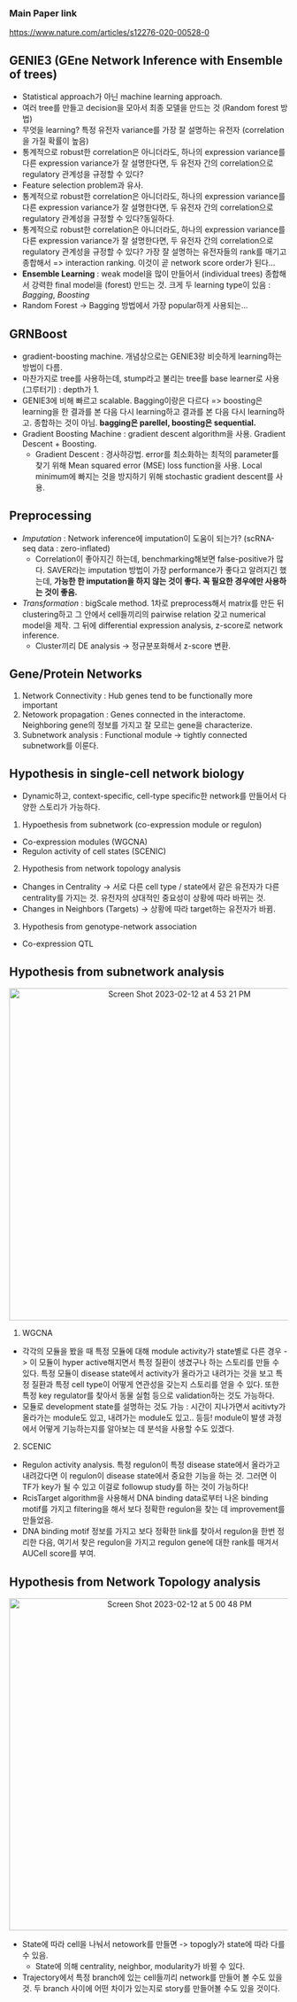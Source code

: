 ### Main Paper link 
https://www.nature.com/articles/s12276-020-00528-0

## GENIE3 (GEne Network Inference with Ensemble of trees)
- Statistical approach가 아닌 machine learning approach.
- 여러 tree를 만들고 decision을 모아서 최종 모델을 만드는 것 (Random forest 방법)
- 무엇을 learning? 특정 유전자 variance를 가장 잘 설명하는 유전자 (correlation을 가질 확률이 높음)
- 통계적으로 robust한 correlation은 아니더라도, 하나의 expression variance를 다른 expression variance가 잘 설명한다면, 두 유전자 간의 correlation으로 regulatory 관계성을 규정할 수 있다?
- Feature selection problem과 유사.
- 통계적으로 robust한 correlation은 아니더라도, 하나의 expression variance를 다른 expression variance가 잘 설명한다면, 두 유전자 간의 correlation으로 regulatory 관계성을 규정할 수 있다?동일하다. 
- 통계적으로 robust한 correlation은 아니더라도, 하나의 expression variance를 다른 expression variance가 잘 설명한다면, 두 유전자 간의 correlation으로 regulatory 관계성을 규정할 수 있다? 가장 잘 설명하는 유전자들의 rank를 매기고 종합해서 => interaction ranking. 이것이 곧 network score order가 된다...
- **Ensemble Learning** : weak model을 많이 만들어서 (individual trees) 종합해서 강력한 final model을 (forest) 만드는 것. 크게 두 learning type이 있음 : *Bagging*, *Boosting*
- Random Forest -> Bagging 방법에서 가장 popular하게 사용되는...

## GRNBoost
- gradient-boosting machine. 개념상으로는 GENIE3랑 비슷하게 learning하는 방법이 다름. 
- 마찬가지로 tree를 사용하는데, stump라고 불리는 tree를 base learner로 사용 (그루터기) : depth가 1. 
- GENIE3에 비해 빠르고 scalable. Bagging이랑은 다르다 => boosting은 learning을 한 결과를 본 다음 다시 learning하고 결과를 본 다음 다시 learning하고. 종합하는 것이 아님. **bagging은 parellel, boosting은 sequential.**
- Gradient Boosting Machine : gradient descent algorithm을 사용. Gradient Descent + Boosting.
	- Gradient Descent : 경사하강법. error를 최소화하는 최적의 parameter를 찾기 위해 Mean squared error (MSE) loss function을 사용. Local minimum에 빠지는 것을 방지하기 위해 stochastic gradient descent를 사용.

## Preprocessing
- *Imputation* : Network inference에 imputation이 도움이 되는가? (scRNA-seq data : zero-inflated)
	- Correlation이 좋아지긴 하는데, benchmarking해보면 false-positive가 많다. SAVER라는 imputation 방법이 가장 performance가 좋다고 알려지긴 했는데, **가능한 한 imputation을 하지 않는 것이 좋다. 꼭 필요한 경우에만 사용하는 것이 좋음.**
- *Transformation* : bigScale method. 1차로 preprocess해서 matrix를 만든 뒤 clustering하고 그 안에서 cell들끼리의 pairwise relation 갖고 numerical model을 제작. 그 뒤에 differential expression analysis, z-score로 network inference.
	- Cluster끼리 DE analysis -> 정규분포화해서 z-score 변환. 

## Gene/Protein Networks
1.  Network Connectivity : Hub genes tend to be functionally more important
2.  Netowork propagation : Genes connected in the interactome. Neighboring gene의 정보를 가지고 잘 모르는 gene을 characterize.
3. Subnetwork analysis : Functional module -> tightly connected subnetwork를 이룬다.

## Hypothesis in single-cell network biology
- Dynamic하고, context-specific, cell-type specific한 network를 만들어서 다양한 스토리가 가능하다.
1. Hypoethesis from subnetwork (co-expression module or regulon)
- Co-expression modules (WGCNA)
- Regulon activity of cell states (SCENIC)
2. Hypothesis from network topology analysis
- Changes in Centrality -> 서로 다른 cell type / state에서 같은 유전자가 다른 centrality를 가지는 것. 유전자의 상대적인 중요성이 상황에 따라 바뀌는 것.
- Changes in Neighbors (Targets) -> 상황에 따라 target하는 유전자가 바뀜. 
3. Hypothesis from genotype-network association
- Co-expression QTL

## Hypothesis from subnetwork analysis
<p align = "center"> <img width="600" alt="Screen Shot 2023-02-12 at 4 53 21 PM" src="https://user-images.githubusercontent.com/47490862/218299936-d7960071-c42c-4a3b-9bf0-8d80f21fc75a.png">

1. WGCNA
- 각각의 모듈을 봤을 때 특정 모듈에 대해 module activity가 state별로 다른 경우 -> 이 모듈이 hyper active해지면서 특정 질환이 생겼구나 하는 스토리를 만들 수 있다. 특정 모듈이 disease state에서 activity가 올라가고 내려가는 것을 보고 특정 질환과 특정 cell type이 어떻게 연관성을 갖는지 스토리를 얻을 수 있다. 또한 특정 key regulator를 찾아서 동물 실험 등으로 validation하는 것도 가능하다.
- 모듈로 development state를 설명하는 것도 가능 : 시간이 지나가면서 acitivty가 올라가는 module도 있고, 내려가는 module도 있고.. 등등! module이 발생 과정에서 어떻게 기능하는지를 알아보는 데 분석을 사용할 수도 있겠다.
2. SCENIC 
- Regulon activity analysis. 특정 regulon이 특정 disease state에서 올라가고 내려갔다면 이 regulon이 disease state에서 중요한 기능을 하는 것. 그러면 이 TF가 key가 될 수 있고 이걸로 followup study를 하는 것이 가능하다!
- RcisTarget algorithm을 사용해서 DNA binding data로부터 나온 binding motif를 가지고 filtering을 해서 보다 정확한 regulon을 찾는 데 improvement를 만들었음.
- DNA binding motif 정보를 가지고 보다 정확한 link를 찾아서 regulon을 한번 정리한 다음, 여기서 찾은 regulon을 가지고 regulon gene에 대한 rank를 매겨서 AUCell score를 부여. 

## Hypothesis from Network Topology analysis
<p align = "center"> <img width="600" alt="Screen Shot 2023-02-12 at 5 00 48 PM" src="https://user-images.githubusercontent.com/47490862/218299932-1410a824-0508-4cf4-8fa5-1c385ea8f755.png">

- State에 따라 cell을 나눠서 netowork를 만들면 -> topogly가 state에 따라 다를 수 있음.
	- State에 의해 centrality, neighbor, modularity가 바뀔 수 있다.
- Trajectory에서 특정 branch에 있는 cell들끼리 network를 만들어 볼 수도 있을 것. 두 branch 사이에 어떤 차이가 있는지로 story를 만들어볼 수도 있을 것이다.
